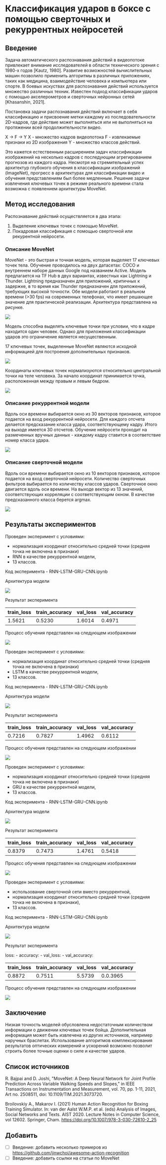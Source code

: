 # Классификация ударов в боксе с помощью сверточных и рекуррентных нейросетей

## Введение

Задача автоматического распознавания действий в видеопотоке привлекает внимание исследователей в области технического зрения с 1980-х годов [Kautz, 1980].
Развитие возможностей вычислительных машин позволило применить алгоритмы в различных приложениях, таких как медицина, взаимодействие человека и компьютера или спорте.
В боевых искуствах для распознавания действий используется множество различных техник.
Известен подход классификации ударов с помощью акселерометров и сверточных нейронных сетей [Khasanshin, 2021].

Постановка задачи распознавания действий включает в себя классификацию и присвоение метки каждому из последовательности 2D-кадров, где действие может выполняться или не выполняться на протяжении всей продолжительности видео. 

X -> F -> Y
X - множество кадров видеопотока
F - извлекаемые признаки из 2D изображения
Y - множество классов действий.

Это кажется естественным расширением задач классификации изображений на несколько кадров с последующим агрегированием прогнозов из каждого кадра. 
Несмотря на стремительный успех архитектур глубокого обучения в классификации изображений (ImageNet), прогресс в архитектурах для классификации видео и обучения представлениям был более медленным.
Решение задачи извлечения ключевых точек в режиме реального времени стала возможна с появлением архитектуры MoveNet.

## Метод исследования

Распознавание действий осуществляется в два этапа:
1. Выделение ключевых точек с помощью MoveNet.
2. Покадровая классификация с помощью сверточной или рекурентной нейросети.

### Описание MoveNet

MoveNet - это быстрая и точная модель, которая выделяет 17 ключевых точек тела. 
Обучение проводилось на двух датасетах: COCO и внутреннем наборе данных Google под названием Active.
Модель предлагается на TF Hub в двух вариантах, известных как Lightning и Thunder. 
Lightning предназначен для приложений, критичных к задержке, в то время как Thunder предназначен для приложений, требующих высокой точности. 
Обе модели работают в реальном времени (>30 fps) на современных телефонах, что имеет решающее значение для практической реализации.
Архитектура представлена на рисунке.  

![](imgs/MoveNetArchitecture.jpg)

Модель способна выделять ключевые точки при условии, что в кадре находится один человек.
Однако для приложения классификации ударов это ограничение является несущественным.

17 ключевых точек, выделенные MoveNet являются исходной информацией для построения дополнительных признаков.

![](imgs/features.jpg)

Координаты ключевых точек нормализуются относительно центральной точки на теле человека.
За начало координат принимается точка, расположенная между правым и левым бедром.

![](imgs/normalize.jpg)

### Описание рекуррентной модели

Вдоль оси времени выбирается окно из 30 векторов признаков, которое подается на вход рекуррентной нейросети.
Для каждого отсчета делается предсказание класса удара, соответствующему кадру.
Итого на выходе имеется 30 отсчетов.
Обучение нейросети проходит на размеченных вручных данных - каждому кадру ставится в соответствие номер класса удара.

![](imgs/RNN.jpg)

### Описание сверточной модели

Вдоль оси времени выбирается окно из 10 векторов признаков, которое подается на вход сверточной нейросети.
Количество сверточных фильтров выбирается по количеству классов ударов. 
Сверточное окно двигается вдоль оси времени.
На выходе вектор из 13 значений, соответствующих корреляции с соответствующим окном.
В качестве предсказанного класса берется argmax.

![](imgs/CNN.jpg)

## Результаты экспериментов

Проведен эксперимент с условиями:
- нормализация координат относительно средней точки (средняя точка не включена в признаки)
- RNN в качестве рекуррентной модели,
- 13 классов.  

Код эксперимента - RNN-LSTM-GRU-CNN.ipynb

Архитектура модели

![](imgs/simple_rnn_test.png)

Результат эксперимента  

| train_loss | train_accuracy | val_loss | val_accuracy |
|------------|----------------|----------|--------------|
| 1.5621     | 0.5230         | 1.6014   | 0.4971       |

Процесс обучения представлен на следующем изображении

![](imgs/rnn_loss_and_acc.png)

Проведен эксперимент с условиями:
- нормализация координат относительно средней точки (средняя точка не включена в признаки)
- LSTM в качестве рекуррентной модели,
- 13 классов.  

Код эксперимента - RNN-LSTM-GRU-CNN.ipynb

Архитектура модели

![](imgs/simple_lstm_test.png)

Результат эксперимента

| train_loss | train_accuracy | val_loss | val_accuracy |
|------------|----------------|----------|--------------|
| 0.7216     | 0.7827         | 1.4962   | 0.6112       |

Процесс обучения представлен на следующем изображении

![](imgs/gru_loss_and_acc.png)

Проведен эксперимент с условиями:
- нормализация координат относительно средней точки (средняя точка не включена в признаки)
- GRU в качестве рекуррентной модели,
- 13 классов.  

Код эксперимента - RNN-LSTM-GRU-CNN.ipynb

Архитектура модели

![](imgs/simple_gru_test.png)

Результат эксперимента

| train_loss | train_accuracy | val_loss | val_accuracy |
|------------|----------------|----------|--------------|
| 0.8379     | 0.7473         |  1.4761  | 0.5418       |

Процесс обучения представлен на следующем изображении

![](imgs/gru_loss_and_acc.png)

Проведен эксперимент с условиями:
- использование сверточной сети вместо рекуррентной,
- нормализация координат относительно средней точки (средняя точка не включена в признаки),
- 13 классов.  

Код эксперимента - RNN-LSTM-GRU-CNN.ipynb

Архитектура модели

![](imgs/simple_cnn_test.png)

Результат эксперимента

loss:  - accuracy:  - val_loss:  - val_accuracy: 

| train_loss | train_accuracy | val_loss | val_accuracy |
|------------|----------------|----------|--------------|
| 0.8872     | 0.7511         |  5.5739  | 0.0.3965     |

Процесс обучения представлен на следующем изображении

![](imgs/cnn_loss_and_acc.png)


## Заключение

Низкая точность моделей обусловлена недостаточным количеством информации о движении ключевых точек бойца.
Дополнительная информация может быть извлечена из других источников, например наручных браслетах.
Использование алгоритмов комплексирования результатов оптических измерений и ускорений возможно позволит строить более точные оценки о силе и качестве ударов. 

## Список источников

R. Bajpai and D. Joshi, "MoveNet: A Deep Neural Network for Joint Profile Prediction Across Variable Walking Speeds and Slopes," in IEEE Transactions on Instrumentation and Measurement, vol. 70, pp. 1-11, 2021, Art no. 2508511, doi: 10.1109/TIM.2021.3073720.  

Broilovskiy A., Makarov I. (2021) Human Action Recognition for Boxing Training Simulator. In: van der Aalst W.M.P. et al. (eds) Analysis of Images, Social Networks and Texts. AIST 2020. Lecture Notes in Computer Science, vol 12602. Springer, Cham. https://doi.org/10.1007/978-3-030-72610-2_25

## Добавить

- [ ] Введение: добавить несколько примеров из https://github.com/jinwchoi/awesome-action-recognition
- [ ] Введение: добавить ссылки на статьи по MoveNet

